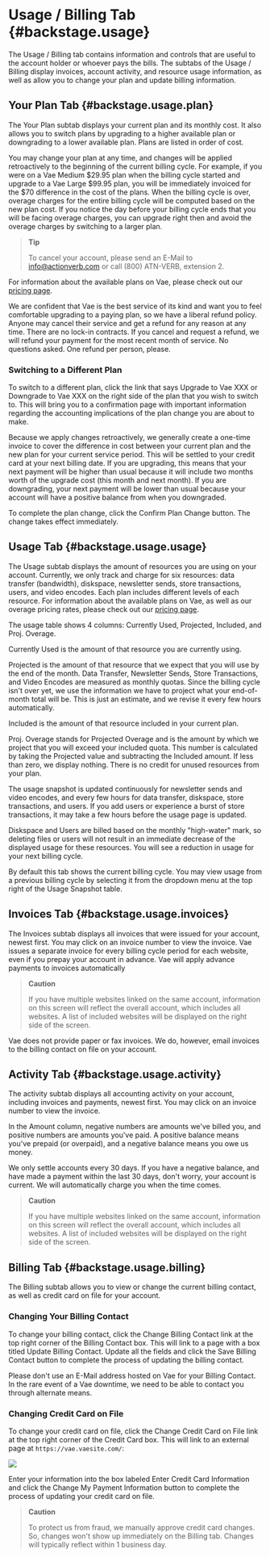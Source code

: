 # Usage / Billing Tab {#backstage.usage}

The Usage / Billing tab contains information and controls that are
useful to the account holder or whoever pays the bills. The subtabs of
the Usage / Billing display invoices, account activity, and resource
usage information, as well as allow you to change your plan and update
billing information.

## Your Plan Tab {#backstage.usage.plan}

The Your Plan subtab displays your current plan and its monthly cost. It
also allows you to switch plans by upgrading to a higher available plan
or downgrading to a lower available plan. Plans are listed in order of
cost.

You may change your plan at any time, and changes will be applied
retroactively to the beginning of the current billing cycle. For
example, if you were on a Vae Medium \$29.95 plan when the billing cycle
started and upgrade to a Vae Large \$99.95 plan, you will be immediately
invoiced for the \$70 difference in the cost of the plans. When the
billing cycle is over, overage charges for the entire billing cycle will
be computed based on the new plan cost. If you notice the day before
your billing cycle ends that you will be facing overage charges, you can
upgrade right then and avoid the overage charges by switching to a
larger plan.

> **Tip**
>
> To cancel your account, please send an E-Mail to info@actionverb.com
> or call (800) ATN-VERB, extension 2.

For information about the available plans on Vae, please check out our
[pricing page](http://vaeplatform.com/pricing).

We are confident that Vae is the best service of its kind and want you
to feel comfortable upgrading to a paying plan, so we have a liberal
refund policy. Anyone may cancel their service and get a refund for any
reason at any time. There are no lock-in contracts. If you cancel and
request a refund, we will refund your payment for the most recent month
of service. No questions asked. One refund per person, please.

### Switching to a Different Plan

To switch to a different plan, click the link that says Upgrade to Vae
XXX or Downgrade to Vae XXX on the right side of the plan that you wish
to switch to. This will bring you to a confirmation page with important
information regarding the accounting implications of the plan change you
are about to make.

Because we apply changes retroactively, we generally create a one-time
invoice to cover the difference in cost between your current plan and
the new plan for your current service period. This will be settled to
your credit card at your next billing date. If you are upgrading, this
means that your next payment will be higher than usual because it will
include two months worth of the upgrade cost (this month and next
month). If you are downgrading, your next payment will be lower than
usual because your account will have a positive balance from when you
downgraded.

To complete the plan change, click the Confirm Plan Change button. The
change takes effect immediately.

## Usage Tab {#backstage.usage.usage}

The Usage subtab displays the amount of resources you are using on your
account. Currently, we only track and charge for six resources: data
transfer (bandwidth), diskspace, newsletter sends, store transactions,
users, and video encodes. Each plan includes different levels of each
resource. For information about the available plans on Vae, as well as
our overage pricing rates, please check out our [pricing
page](http://vaeplatform.com/pricing).

The usage table shows 4 columns: Currently Used, Projected, Included,
and Proj. Overage.

Currently Used is the amount of that resource you are currently using.

Projected is the amount of that resource that we expect that you will
use by the end of the month. Data Transfer, Newsletter Sends, Store
Transactions, and Video Encodes are measured as monthly quotas. Since
the billing cycle isn't over yet, we use the information we have to
project what your end-of-month total will be. This is just an estimate,
and we revise it every few hours automatically.

Included is the amount of that resource included in your current plan.

Proj. Overage stands for Projected Overage and is the amount by which we
project that you will exceed your included quota. This number is
calculated by taking the Projected value and subtracting the Included
amount. If less than zero, we display nothing. There is no credit for
unused resources from your plan.

The usage snapshot is updated continuously for newsletter sends and
video encodes, and every few hours for data transfer, diskspace, store
transactions, and users. If you add users or experience a burst of store
transactions, it may take a few hours before the usage page is updated.

Diskspace and Users are billed based on the monthly "high-water" mark,
so deleting files or users will not result in an immediate decrease of
the displayed usage for these resources. You will see a reduction in
usage for your next billing cycle.

By default this tab shows the current billing cycle. You may view usage
from a previous billing cycle by selecting it from the dropdown menu at
the top right of the Usage Snapshot table.

## Invoices Tab {#backstage.usage.invoices}

The Invoices subtab displays all invoices that were issued for your
account, newest first. You may click on an invoice number to view the
invoice. Vae issues a separate invoice for every billing cycle period
for each website, even if you prepay your account in advance. Vae will
apply advance payments to invoices automatically

> **Caution**
>
> If you have multiple websites linked on the same account, information
> on this screen will reflect the overall account, which includes all
> websites. A list of included websites will be displayed on the right
> side of the screen.

Vae does not provide paper or fax invoices. We do, however, email
invoices to the billing contact on file on your account.

## Activity Tab {#backstage.usage.activity}

The activity subtab displays all accounting activity on your account,
including invoices and payments, newest first. You may click on an
invoice number to view the invoice.

In the Amount column, negative numbers are amounts we've billed you, and
positive numbers are amounts you've paid. A positive balance means
you've prepaid (or overpaid), and a negative balance means you owe us
money.

We only settle accounts every 30 days. If you have a negative balance,
and have made a payment within the last 30 days, don't worry, your
account is current. We will automatically charge you when the time
comes.

> **Caution**
>
> If you have multiple websites linked on the same account, information
> on this screen will reflect the overall account, which includes all
> websites. A list of included websites will be displayed on the right
> side of the screen.

## Billing Tab {#backstage.usage.billing}

The Billing subtab allows you to view or change the current billing
contact, as well as credit card on file for your account.

### Changing Your Billing Contact

To change your billing contact, click the Change Billing Contact link at
the top right corner of the Billing Contact box. This will link to a
page with a box titled Update Billing Contact. Update all the fields and
click the Save Billing Contact button to complete the process of
updating the billing contact.

Please don't use an E-Mail address hosted on Vae for your Billing
Contact. In the rare event of a Vae downtime, we need to be able to
contact you through alternate means.

### Changing Credit Card on File

To change your credit card on file, click the Change Credit Card on File
link at the top right corner of the Credit Card box. This will link to
an external page at `https://vae.vaesite.com/`:

![](assets/images/screenshots/content_management/billing_add_card.png)

Enter your information into the box labeled Enter Credit Card
Information and click the Change My Payment Information button to
complete the process of updating your credit card on file.

> **Caution**
>
> To protect us from fraud, we manually approve credit card changes. So,
> changes won't show up immediately on the Billing tab. Changes will
> typically reflect within 1 business day.
